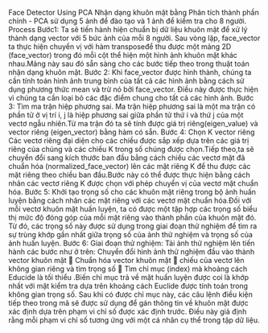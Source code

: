Face Detector Using PCA
Nhận dạng khuôn mặt bằng Phân tích thành phần chính - PCA sử dụng 5 ảnh để đào tạo và 1 ảnh để kiểm tra cho 8 người.
Process
Bước1:
Ta sẽ tiến hành hiện chuẩn bị dữ liệu khuôn mặt để xử lý thành dạng vector với 5 bức ảnh của mỗi 8 người.
Sau vòng lặp, face_vector ta thực hiện chuyển vị với hàm transposeđể thu được  một mảng 2D (face_vector) trong đó mỗi cột thể hiện một 
hình ảnh khuôn mặt khác nhau.Mảng này sau đó sẵn sàng cho các bước tiếp theo trong thuật toán nhận dạng khuôn mặt.
Bước 2:
Khi face_vector được hình thành, chúng ta cần tính toán hình ảnh trung bình của tất cả các hình ảnh bằng cách sử dụng phương thức mean 
và trừ nó bởi face_vector. Điều này được thực hiện vì chúng ta cần loại bỏ các đặc điểm chung cho tất cả các hình ảnh.
Bước 3: Tìm ma trận hiệp phương sai. Ma trận hiệp phương sai là một ma trận có phần tử ở vị trí i, j là hiệp phương sai giữa phần tử thứ i và
thứ j của một vectơ ngẫu nhiên.Từ ma trận đó ta sẽ tính được giá trị riêng(eigen_value) và vector riêng (eigen_vector) bằng hàm có sẵn.
Bước 4:
Chọn K vector riêng
Các vectơ riêng đại diện cho các chiều được sắp xếp dựa trên các giá trị riêng của chúng và các chiều K trong số chúng được chọn.Tiếp theo,ta sẽ 
chuyển đổi sang kích thước ban đầu bằng cách chiếu các vectơ mặt đã chuẩn hóa (normalized_face_vector) lên các mặt riêng K để thu được các mặt riêng 
theo chiều ban đầu.Bước này có thể được thực hiện bằng cách nhân các vectơ riêng K được chọn với phép chuyển vị của vectơ mặt chuẩn hóa.
Bước 5: 
Khởi tạo trọng số cho các khuôn mặt riêng trong bộ ảnh huấn luyện bằng cách nhân các mặt riêng với các vectơ mặt chuẩn hóa.Đối với mỗi 
vectơ khuôn mặt huấn luyện, ta có được một tập hợp các trọng số biểu thị mức độ đóng góp của mỗi mặt riêng vào thành phần của khuôn mặt đó.
Từ đó, các trọng số này được sử dụng trong giai đoạn thử nghiệm để tìm ra sự trùng khớp gần nhất giữa trọng số của ảnh thử nghiệm và trọng số của ảnh huấn luyện.
Bước 6: Giai đoạn thử nghiệm:
Tải ảnh thử nghiệm lên tiến hành các bước như ở trên:
Chuyển đổi hình ảnh thử nghiệm đầu vào thành vector khuôn mặt  Chuẩn hóa vector khuôn mặt  chiếu của vectơ lên không gian riêng và tìm trọng số  Tìm chỉ mục (index) 
mà khoảng cách Educide là tối thiểu .Biến chỉ mục trả về mặt huấn luyện được coi là khớp nhất với mặt kiểm tra dựa trên khoảng cách Euclide được tính toán trong không gian trọng số.
Sau khi có được chỉ mục này, các câu lệnh điều kiện tiếp theo trong mã sẽ được sử dụng để gán thông tin về khuôn mặt được xác định dựa trên phạm vi chỉ số được xác định trước. 
Điều này giả định rằng mỗi phạm vi chỉ số tương ứng với một cá nhân cụ thể trong tập dữ liệu.
